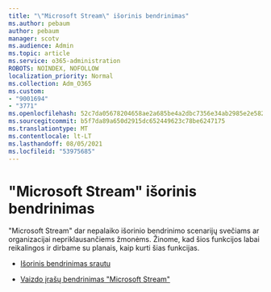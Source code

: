 ```yaml
---
title: "\"Microsoft Stream\" išorinis bendrinimas"
ms.author: pebaum
author: pebaum
manager: scotv
ms.audience: Admin
ms.topic: article
ms.service: o365-administration
ROBOTS: NOINDEX, NOFOLLOW
localization_priority: Normal
ms.collection: Adm_O365
ms.custom:
- "9001694"
- "3771"
ms.openlocfilehash: 52c7da05678204658ae2a685be4a2dbc7356e34ab2985e2e5821972c7d96ebf4
ms.sourcegitcommit: b5f7da89a650d2915dc652449623c78be6247175
ms.translationtype: MT
ms.contentlocale: lt-LT
ms.lasthandoff: 08/05/2021
ms.locfileid: "53975685"
---
```

# <a name="microsoft-stream-external-sharing"></a>"Microsoft Stream" išorinis bendrinimas

"Microsoft Stream" dar nepalaiko išorinio bendrinimo scenarijų svečiams ar organizacijai nepriklausančiems žmonėms. Žinome, kad šios funkcijos labai reikalingos ir dirbame su planais, kaip kurti šias funkcijas.

- [Išorinis bendrinimas srautu](https://docs.microsoft.com/stream/portal-share-video#external-sharing)

- [Vaizdo įrašų bendrinimas "Microsoft Stream"](https://docs.microsoft.com/stream/portal-share-video)
